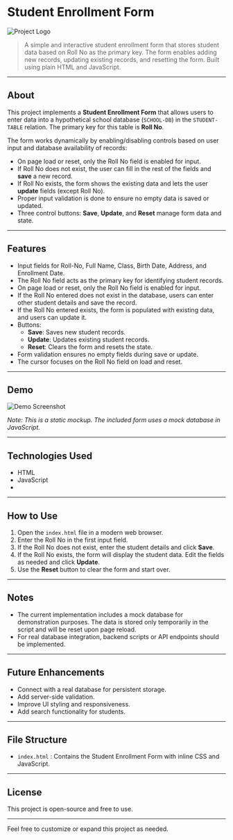 # Student Enrollment Form

![Project Logo](https://img.icons8.com/ios-filled/100/000000/student-center.png)

> A simple and interactive student enrollment form that stores student data based on Roll No as the primary key. The form enables adding new records, updating existing records, and resetting the form. Built using plain HTML and JavaScript.

---

## About

This project implements a **Student Enrollment Form** that allows users to enter data into a hypothetical school database (`SCHOOL-DB`) in the `STUDENT-TABLE` relation. The primary key for this table is **Roll No**.

The form works dynamically by enabling/disabling controls based on user input and database availability of records:

- On page load or reset, only the Roll No field is enabled for input.
- If Roll No does not exist, the user can fill in the rest of the fields and **save** a new record.
- If Roll No exists, the form shows the existing data and lets the user **update** fields (except Roll No).
- Proper input validation is done to ensure no empty data is saved or updated.
- Three control buttons: **Save**, **Update**, and **Reset** manage form data and state.

---

## Features
- Input fields for Roll-No, Full Name, Class, Birth Date, Address, and Enrollment Date.
- The Roll No field acts as the primary key for identifying student records.
- On page load or reset, only the Roll No field is enabled for input.
- If the Roll No entered does not exist in the database, users can enter other student details and save the record.
- If the Roll No entered exists, the form is populated with existing data, and users can update it.
- Buttons:
  - **Save**: Saves new student records.
  - **Update**: Updates existing student records.
  - **Reset**: Clears the form and resets the state.
- Form validation ensures no empty fields during save or update.
- The cursor focuses on the Roll No field on load and reset.

---

## Demo

![Demo Screenshot](https://i.imgur.com/2zGF0JS.png)

*Note: This is a static mockup. The included form uses a mock database in JavaScript.*

---

## Technologies Used
- HTML
- JavaScript
- 
---

## How to Use
1. Open the `index.html` file in a modern web browser.
2. Enter the Roll No in the first input field.
3. If the Roll No does not exist, enter the student details and click **Save**.
4. If the Roll No exists, the form will display the student data. Edit the fields as needed and click **Update**.
5. Use the **Reset** button to clear the form and start over.

---

## Notes
- The current implementation includes a mock database for demonstration purposes. The data is stored only temporarily in the script and will be reset upon page reload.
- For real database integration, backend scripts or API endpoints should be implemented.

---

## Future Enhancements
- Connect with a real database for persistent storage.
- Add server-side validation.
- Improve UI styling and responsiveness.
- Add search functionality for students.

---

## File Structure
- `index.html` : Contains the Student Enrollment Form with inline CSS and JavaScript.

---

## License
This project is open-source and free to use.

---

Feel free to customize or expand this project as needed.
